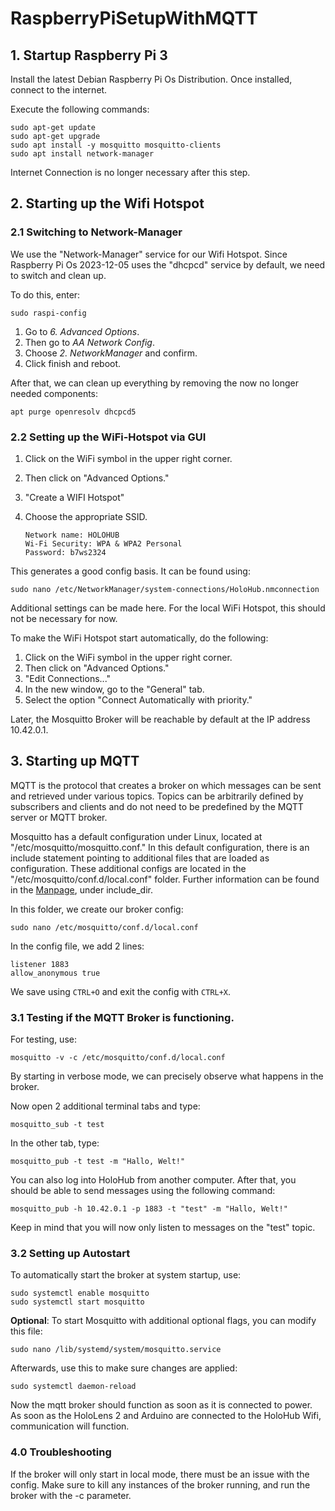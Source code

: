 # RaspberryPiSetupWithMQTT

## 1. Startup Raspberry Pi 3 
Install the latest Debian Raspberry Pi Os Distribution.
Once installed, connect to the internet.

Execute the following commands:
````
sudo apt-get update
sudo apt-get upgrade
sudo apt install -y mosquitto mosquitto-clients
sudo apt install network-manager 
````

Internet Connection is no longer necessary after this step.

## 2. Starting up the Wifi Hotspot

### 2.1 Switching to Network-Manager

We use the "Network-Manager" service for our Wifi Hotspot.
Since Raspberry Pi Os 2023-12-05 uses the "dhcpcd" service by default, we need to switch and clean up.

To do this, enter:
```
sudo raspi-config
```
1. Go to _6. Advanced Options_.
2. Then go to _AA Network Config_.
3. Choose _2. NetworkManager_ and confirm.
4. Click finish and reboot.

After that, we can clean up everything by removing the now no longer needed components:
```
apt purge openresolv dhcpcd5
```

### 2.2 Setting up the WiFi-Hotspot via GUI

1. Click on the WiFi symbol in the upper right corner.
2. Then click on "Advanced Options."
3. "Create a WIFI Hotspot"
4. Choose the appropriate SSID.

    ```
    Network name: HOLOHUB
    Wi-Fi Security: WPA & WPA2 Personal
    Password: b7ws2324
    ```
This generates a good config basis. It can be found using:

```
sudo nano /etc/NetworkManager/system-connections/HoloHub.nmconnection
```
Additional settings can be made here. For the local WiFi Hotspot, this should not be necessary for now.

To make the WiFi Hotspot start automatically, do the following:

1. Click on the WiFi symbol in the upper right corner.
2. Then click on "Advanced Options."
3. "Edit Connections..."
4. In the new window, go to the "General" tab.
5. Select the option "Connect Automatically with priority."

Later, the Mosquitto Broker will be reachable by default at the IP address 10.42.0.1.

## 3. Starting up MQTT 

MQTT is the protocol that creates a broker on which messages can be sent and retrieved under various topics. Topics can be arbitrarily defined by subscribers and clients and do not need to be predefined by the MQTT server or MQTT broker.

Mosquitto has a default configuration under Linux, located at "/etc/mosquitto/mosquitto.conf." In this default configuration, there is an include statement pointing to additional files that are loaded as configuration. These additional configs are located in the "/etc/mosquitto/conf.d/local.conf" folder. Further information can be found in the [Manpage](https://mosquitto.org/man/mosquitto-conf-5.html), under include_dir.

In this folder, we create our broker config:
```
sudo nano /etc/mosquitto/conf.d/local.conf
```
In the config file, we add 2 lines:
```
listener 1883
allow_anonymous true
```
We save using `CTRL+O` and exit the config with `CTRL+X`.

### 3.1 Testing if the MQTT Broker is functioning.

For testing, use:
```
mosquitto -v -c /etc/mosquitto/conf.d/local.conf
```
By starting in verbose mode, we can precisely observe what happens in the broker.

Now open 2 additional terminal tabs and type:
```
mosquitto_sub -t test
```
In the other tab, type:
```
mosquitto_pub -t test -m "Hallo, Welt!"
```

You can also log into HoloHub from another computer. After that, you should be able to send messages using the following command:

```
mosquitto_pub -h 10.42.0.1 -p 1883 -t "test" -m "Hallo, Welt!"
```
Keep in mind that you will now only listen to messages on the "test" topic.

### 3.2 Setting up Autostart

To automatically start the broker at system startup, use:

```
sudo systemctl enable mosquitto
sudo systemctl start mosquitto
```

**Optional**: 
To start Mosquitto with additional optional flags, you can modify this file:
```
sudo nano /lib/systemd/system/mosquitto.service
````
Afterwards, use this to make sure changes are applied:
```
sudo systemctl daemon-reload
```
Now the mqtt broker should function as soon as it is connected to power.
As soon as the HoloLens 2 and Arduino are connected to the HoloHub Wifi, communication will function.

### 4.0 Troubleshooting

If the broker will only start in local mode, there must be an issue with the config. Make sure to kill any instances of the broker running, and run the broker with the -c <config-path> parameter.
